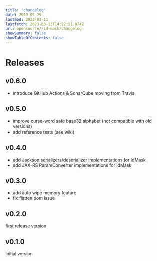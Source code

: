 ```yaml
---
title: 'changelog'
date: 2019-03-29
lastmod: 2023-03-11
lastfetch: 2023-03-13T14:22:51.074Z
url: opensource//id-mask/changelog
showSummary: false
showTableOfContents: false
---
```

# Releases

## v0.6.0

* introduce GitHub Actions & SonarQube moving from Travis

## v0.5.0

* improve curse-word safe base32 alphabet (not compatible with old versions)
* add reference tests (see wiki)

## v0.4.0

* add Jackson serializers/deserializer implementations for IdMask
* add JAX-RS ParamConverter<T> implementations for IdMask

## v0.3.0

* add auto wipe memory feature
* fix flatten pom issue

## v0.2.0

first release version

## v0.1.0

initial version

